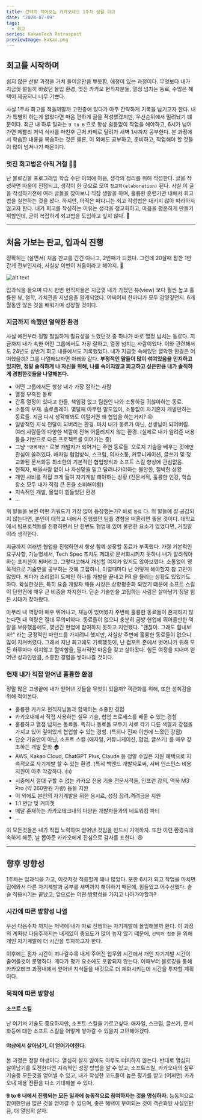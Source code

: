 ```yaml
---
title: 간략히 적어보는 카카오테크 1주차 생활 회고
date: "2024-07-09"
tags:
  - 회고
series: KakaoTech Retrospect
previewImage: kakao.png
---
```


## 회고를 시작하며

쉽지 않은 선발 과정을 거쳐 들어온만큼 뿌듯함, 애정이 있는 과정이다. 무엇보다 내가 지금껏 절실히 바랐던 몰입 환경, 멋진 카카오 현직자분들, 열정 넘치는 동료, 수많은 혜택이 제공되니 너무 기쁘다. 

사실 1주차 회고를 적을까말까 고민중에 있다가 아주 간략하게 기록을 남기고자 한다. 내가 특별히 하는게 없었다면 마음 편하게 글을 작성했겠지만, 우선순위에서 밀려났기 떄문이다. 최근 내 하루 일과는 `9 to 6` 으로 항상 쉴틈없이 작업을 해야하고, 6시가 넘어가면 제빨리 저녁 식사를 마친후 근처 카페로 달려가 새벽 1시까지 공부한다. 본 과정에서 학습한 내용을 복습하는 것은 몰론, 이 외에도 공부하고, 준비하고, 작업해야 할 것들이 많이 넘쳐나기 때문이다. 

### 멋진 회고법은 아직 거절 🙅‍♂️

난 블로깅을 프로그래밍 학습 수단 이외에 마음, 생각의 정리를 위해 작성한다. 글을 작성하면 마음이 진정되고, 생각이 한 곳으로 모여 `정교화(elaboration)` 된다. 사실 이 글을 작성하기전에 여러 글들을 찾아보니 직장 생활을 하며, 훌륭한 훈련기관 내에서 회고법을 실천하는 것을 봤다. 하지만, 아직은 떠다니는 회고 작성법은 내키지 않아 따라하지 않고자 한다. 내가 회고를 작성하는 이유는 생각을 정교화하고, 마음을 평온하게 만들기 위함인데, 굳이 복잡하게 회고법을 도입하고 싶지 않다. 🙂

---

## 처음 가보는 판교, 입과식 진행

정확히는 (살면서) 처음 판교를 간건 아니고, 2번째가 되겠다. 그런데 20살때 잠깐 1번간게 전부인지라, 사실상 이번이 처음이라고 해야지. 🤣

![alt text](image.png)

입과식을 들으며 다시 한번 현직자들은 지금껏 내가 가졌던 뷰(view) 보다 훨씬 높고 훌륭한 뷰, 철학, 가치관을 지녔음을 알게되었다. 어찌어찌 한마디가 모두 감명깊던지. 6개월동안 많은 것을 배워가며 성장할 것이다.

### 지금까지 속했던 열약한 환경

사실 예전부터 정말 절실하게 필요성을 느꼈던것 중 하나가 바로 열정 넘치는 동료다. 지금까지 내가 속한 어떤 그룹에서도 가장 잘하고, 열정 넘치는 사람이었다. 이와 관련해서도 24년도 상반기 회고 내용에서도 기록했었다. 내가 지금껏 속해있던 열악한 환경은 어떠했을까? 그를 나열해보자면 아래와 같다. **부정적인 말들이 많이 섞여있음을 인지하고 있지만, 정말 솔직하게 나 자신을 위해, 나를 속이지않고 회고하고 싶은만큼 내가 솔직하게 경험한것들을 나열해본다.**

- 어떤 그룹에서든 항상 내가 가장 잘하는 사람
- 열정 부족한 동료 
- 간혹 열정이 있다고 한들, 책임감 없고 팀원인 나와 소통하길 귀찮아하는 동료. 
- 소통의 부재. 솔로플레이. 몇달째 아무런 말도없이, 소통없이 자기혼자 개발만하는 동료들. 지금 다시 생각해봐도 이럴거면 왜 협업을 하는거지? 😔
- 일방적인 지식 전달이 되버리는 환경. 마치 내가 동료가 아닌, 선생님이 되어버림. 여러 사람들의 다양한 색깔이 전혀 어울러지지 않는 환경. (실제로 내가 알려준 내용들을 기반으로 다른 프로젝트를 이어가는 중)
- 그냥 `"맹목적인"` 로봇 개발자가 되어거는 주변 동료들. 오로지 기술을 배우는 것에만 관심이 쏠려있다. 애자일 협업방식, 스크럼, 의사소통, 커뮤니케이션, 글쓰기 및 정교화된 문서화등 최소한의 기본적인 협업방식과 소프트 스킬 향상에 관심없음. 
- 현직자, 배울사람 없이 나 자신맏을 믿고 달려나가야하는 불안한, 절박한 상황
- 개인 사비를 직접 크게 들여 자기계발 해야하는 상황 (전문서적, 훌륭한 인강, 학습 장소 모두 내가 직접 큰 돈을 소비해야함)
- 지속적인 개발, 몰입이 힘들었던 환경
- ...

위 말들을 보면 어떤 키워드가 가장 많이 등장했는가? 바로 `동료` 다. 위 말들에 잘 공감되지 않는다면, 본인이 대학교 내에서 진행했던 팀플 경험을 떠올리면 좋을 것이다. 대학교에서 팀프로젝트를 진행하면서 단 한번도 협업에 있어 불편한 요소가 없었다면, 거짓말이라 생각한다.

지금까지 여러번 협업을 진행하면서 항상 함꼐 성장할 동료가 부족했다. 가령 기본적인 요구사항, 기능명세서, Tech Spec 조차도 제대로 문서화시키지 못하니 내가 알려줘야하는 포지션이 되버리고. 그렇다고해서 개선할 여지가 있지도 않아보였다. 소통없이 맹목적으로 기술만을 공부하는 것에 고집하니, 이럴때마다 난 어떻게 해야할지 참 고민이 많았다. 게다가 소리없이 도메인 하나를 개발을 끝내고 PR 을 올리는 상황도 있었기도 하다. 확실한것은, 특히 요즘 개발자 채용 시장은 상향평준화 되었기 떄문에 소프트 스킬이 단언컨에 매우 큰 비중을 차지한다. 단순 기술만을 고집하는 사람은 살아남기 정말 힘든 시대가 찾아왔다.

아무리 내 역량이 매우 뛰어나고, 재능이 있어봤자 주변에 훌륭한 동료들이 존재하지 않는다면 내 역량은 절대 무의미하다. 동료들이 없으니 충분히 금방 현업에 뛰어들만한 역량을 보유했음에도, 몇년간 현업에 참여하지 못하고 지연됐다. "괜찮아. 그래도 힘내보자!" 라는 긍정적인 마인드를 가지려니 했지만, 사실상 주변에 훌륭한 동료들이 없으니 많이 지쳐버렸다. 그래서 지난 회고에도 기록했듯이, 난 컴포트 존에서 벗어나기 위해 모든 하루마다 쉬지않고 절박함을, 필사적인 마음을 갖고 살아왔다. 힘든 여정을 지내며 얻어낸 성과인만큼, 소중한 경험을 쌓아나갈 것이다.

### 현재 내가 직접 얻어낸 훌륭한 환경

정말 많은 고생끝에 내가 얻어낸 것들을 무엇이 있을까? 객관화를 위해, 또한 성취감을 위해 적어본다.

- 훌륭한 카카오 현직자님들과 함께하는 소중한 경험
- 카카오내에서 직접 사용하는 실무 기술, 협업 프로세스를 배울 수 있는 경험
- 훌륭하고 열정 넘치는 동료들. 특히나 동료들 모두가 서로 각기 다른 색깔과 강점을 가지고 있어 깊이있게 협업할 수 있는 경험. (특히나 진짜 이번에 느꼈던 강점)
- 단순 기술만이 아닌, 소프트 스킬 (애자일, 커뮤니케이션, 협업, 글쓰기) 를 매우 강조하는 개발 문화 🏠
- AWS, Kakao Cloud, ChatGPT Plus, Claude 등 정말 수많은 지원 혜택으로 지속적으로 자기계발 할 수 있는 환경. (특히 백엔드 개발자로써, 서버 인스턴스 비용 지원이 아주 막강하다. 👍)
- 시중에서 절대 구할 수 없는 카카오 전용 기술 전문서적들, 인프런 강의, 맥북 M3 Pro (약 260만원 가량) 등을 지원
- 이 외에도 본인의 자기계발을 위한 응시료, 성장 장려.격려금을 지원
- 1:1 면담 및 커피쳇
-  매달 존재하는 카카오테크내의 다양한 개발자들과의 네트워킹 파티 
- ...

이 모든것들은 내가 직접 노력하여 얻어낸 것임을 반드시 기억하자. 또한 이런 환경속에 속하게 해준, 날 뽑아준 카카오에게 진심으로 감사를 표한다. 😆


---

## 향후 방향성

1주차는 입과식을 가고, 이것저것 적응할게 꽤나 많았다. 또한 6시가 되고 작업을 마치면 집에와서 다른 자기계발과 공부를 새벽까지 해야하기 때문에, 힘들었고 어수선했다. 슬슬 적응시기는 끝났고, 앞으로는 어떤 방향성을 가지고 나아가야할까?

### 시간에 따른 방향성 나열

우선 다음주차 까지는 저녁에 내가 따로 진행하는 자기계발에 몰입해볼까 한다. 이 과정의 계획상 다음주까지는 내게있어 중요도가 많이 높지 않기 떄문에, `선택과 집중` 을 위해 개인 자기계발에 더 시간을 투자하고자 한다. 

이후에는 점차 시간이 지나갈수록 내게 주어진 업무외 시간에서 개인 자기계발 시간이 줄어들것이 분명하다. 게다가 평가 요소에도 포함되지 않는다. 이때부터 블로깅을 통해 카카오테크 과정내에서 얻어낸 지식들을 내것으로 더 체화시키는데 시간을 투자할 계획이다.

### 목적에 따른 방향성 

#### 소프트 스킬

난 여기서 기술도 중요하지만, 소프트 스킬을 기르고싶다. 애자일, 스크럼, 글쓰기, 문서화등에 대한 소프트 스킬을 어떻게 쌓아갈 수 있을지 고민해야겠다.

#### 야상에서 살아남기, 더 얻어가야한다.

본 과정은 정말 야생이다. 열심히 살지 않아도 아무도 터치하지 않는다. 반대로 열심히 살아남기를 도전한다면 지속적인 성장 방법을 알 수 있고, 소프트스킬, 카카오내의 실무 기술등 모든것을 얻어낼 수 있고, 내가 작성한 코드들이 높은 평가를 받고 (어쩌면) 카카오내 채용 전환을 다소 기대해볼 수 있다.

**9 to 6 내에서 진행되는 모든 일과에 능동적으로 참여하자는 것을 명심하자.** 능동적으로 참여한만큼 많은 것을 얻어갈 수 있으며, 좋은 혜택이 부여되는 것이 객관화된 사실인만큼, 더 열심히 살자.

